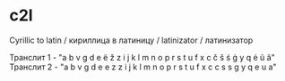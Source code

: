 # c2l
Cyrillic to latin / кириллица в латиницу / latinizator / латинизатор

Транслит 1 - "a b v g d e ë ž z i j k l m n o p r s t u f x c č š ś ġ y q ė ũ ã"
Транслит 2 - "a b v g d e e z z i j k l m n o p r s t u f x c c s s g y q e u a"
